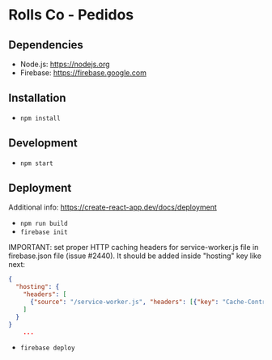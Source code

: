 # Rolls Co - Pedidos

## Dependencies
- Node.js: https://nodejs.org
- Firebase: https://firebase.google.com

## Installation
- `npm install`

## Development
- `npm start`

## Deployment
Additional info: https://create-react-app.dev/docs/deployment

- `npm run build`
- `firebase init`

IMPORTANT: set proper HTTP caching headers for service-worker.js file in firebase.json file (issue #2440). It should be added inside "hosting" key like next:
```json
{
  "hosting": {
    "headers": [
      {"source": "/service-worker.js", "headers": [{"key": "Cache-Control", "value": "no-cache"}]}
    ]
  }
}
    ...
```


- `firebase deploy`